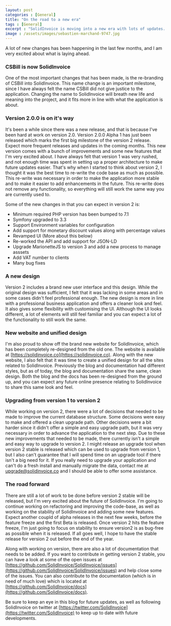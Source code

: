 ```yaml
---
layout: post
categories : [General]
title: "On the road to a new era"
tags : [General]
excerpt : "SolidInvoice is moving into a new era with lots of updates. Version 2 is around the corner with a whole new look and feel and a lots of changes to improve usability and stability."
image : /assets/images/sebastien-marchand-9747.jpg
---
```


A lot of new changes has been happening in the last few months, and I am very excited about what is laying ahead.

### CSBill is now SolidInvoice

One of the most important changes that has been made, is the re-branding of CSBill into SolidInvoice. This name change is an important milestone, since I have always felt the name CSBill did not give justice to the application.
Changing the name to SolidInvoice will breath new life and meaning into the project, and it fits more in line with what the application is about.

### Version 2.0.0 is on it's way

It's been a while since there was a new release, and that is because I've been hard at work on version 2.0. Version 2.0.0 Alpha 1 has just been released which marks the first big milestone of the version 2 release.
Expect more frequent releases and updates in the coming months. This new version comes with a bunch of improvements and some new features that I'm very excited about.
I have always felt that version 1 was very rushed, and not enough time was spent in setting up a proper architecture to make future updates easier. That's why when I started to think about version 2, I thought it was the best time to re-write the code base as much as possible.
This re-write was necessary in order to make the application more stable and to make it easier to add enhancements in the future. This re-write does not remove any functionality, so everything will still work the same way you are currently used to.

Some of the new changes in that you can expect in version 2 is:

* Minimum required PHP version has been bumped to 7.1
* Symfony upgraded to 3.3
* Support Environment variables for configuration
* Add support for monetary discount values along with percentage values
* Revamped UI (More about this below)
* Re-worked the API and add support for JSON-LD
* Upgrade MarionetteJS to version 3 and add a new process to manage asssets
* Add VAT number to clients
* Many bug fixes

### A new design

Version 2 includes a brand new user interface and this design. While the original design was sufficient, I felt that it was lacking in some areas and in some cases didn't feel professional enough.
The new design is more in line with a professional business application and offers a cleaner look and feel. It also gives some flexibility with customising the UI.
Although the UI looks different, a lot of elements will still feel familiar and you can expect a lot of the functionality to still work the same.

### New website and unified design

I'm also proud to show off the brand new website for SolidInvoice, which has been completely re-designed from the old one. The website is available at [https://solidinvoice.co](https://solidinvoice.co).
Along with the new website, I also felt that it was time to create a unified design for all the sites related to SolidInvoice. Previously the blog and documentation had different styles, but as of today, the blog and documentation share the same, clean design.
Both the blog and the docs has been re-designed from the ground up, and you can expect any future online presence relating to SolidInvoice to share this same look and feel.

### Upgrading from version 1 to version 2

While working on version 2, there were a lot of decisions that needed to be made to improve the current database structure. Some decisions were easy to make and offered a clean upgrade path.
Other decisions were a bit harder since it didn't offer a simple and easy upgrade path, but it was very necessary in order to advance the application to the next step.
Due to these new improvements that needed to be made, there currently isn't a simple and easy way to upgrade to version 2. I might release an upgrade tool when version 2 stable is released which can be used to upgrade from version 1, but I also can't guarantee that I will spend time on an upgrade tool if there isn't a big need for it.
If you really need to upgrade your application and can't do a fresh install and manually migrate the data, contact me at upgrade@solidinvoice.co and I should be able to offer some assistance. 

### The road forward

There are still a lot of work to be done before version 2 stable will be released, but I'm very excited about the future of SolidInvoice. I'm going to continue working on refactoring and improving the code-base, as well as working on the stability of SolidInvoice and adding some new features.
Expect another coupld of alpha releases in the next few weeks, before the feature freeze and the first Beta is released. Once version 2 hits the feature freeze, I'm just going to focus on stability to ensure version2 is as bug-free as possible when it is released.
If all goes well, I hope to have the stable release for version 2 out before the end of the year.

Along with working on version, there are also a lot of documentation that needs to be added.
If you want to contribute in getting version 2 stable, you can have a look at some of the open issues at [https://github.com/SolidInvoice/SolidInvoice/issues](https://github.com/SolidInvoice/SolidInvoice/issues) and help close some of the issues.
You can also contribute to the documentation (which is in need of much love) which is located at [https://github.com/SolidInvoice/docs](https://github.com/SolidInvoice/docs).

Be sure to keep an eye in this blog for future updates, as well as following SolidInvoice on twitter at [https://twitter.com/SolidInvoice](https://twitter.com/SolidInvoice) to keep up to date with future developments.
